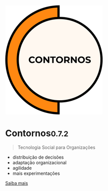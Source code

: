 </br></br></br></br>
![Contornos Logotipo](./assets/logo.png ':size=60%')
	
<h1 id="cover-heading">
<span>Contornos<small>0.7.2</small></span>
</h1>

>  Tecnologia Social para Organizações

- distribuição de decisões
- adaptação organizacional
- agilidade
- mais experimentações

[Saiba mais](/#)

